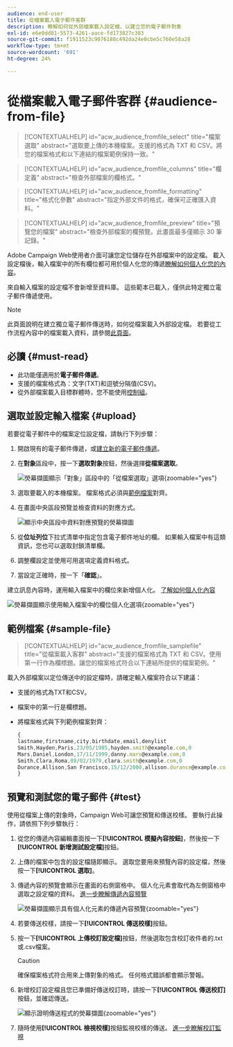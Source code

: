 ```yaml
---
audience: end-user
title: 從檔案載入電子郵件客群
description: 瞭解如何從外部檔案載入設定檔，以建立您的電子郵件對象
exl-id: e6e0dd01-5573-4261-aace-fd173827c383
source-git-commit: f1911523c9076188c492da24e0cbe5c760e58a28
workflow-type: tm+mt
source-wordcount: '691'
ht-degree: 24%

---
```


# 從檔案載入電子郵件客群 {#audience-from-file}

>[!CONTEXTUALHELP]
>id="acw_audience_fromfile_select"
>title="檔案選取"
>abstract="選取要上傳的本機檔案。支援的格式為 TXT 和 CSV。將您的檔案格式和以下連結的檔案範例保持一致。"

>[!CONTEXTUALHELP]
>id="acw_audience_fromfile_columns"
>title="欄定義"
>abstract="檢查外部檔案的欄格式。"

>[!CONTEXTUALHELP]
>id="acw_audience_fromfile_formatting"
>title="格式化參數"
>abstract="指定外部文件的格式，確保可正確匯入資料。"

>[!CONTEXTUALHELP]
>id="acw_audience_fromfile_preview"
>title="預覽您的檔案"
>abstract="檢查外部檔案的欄預覽。此畫面最多僅顯示 30 筆記錄。"

Adobe Campaign Web使用者介面可讓您定位儲存在外部檔案中的設定檔。 載入設定檔後，輸入檔案中的所有欄位都可用於個人化您的傳遞[瞭解如何個人化您的內容](../personalization/personalize.md)。

來自輸入檔案的設定檔不會新增至資料庫。 這些範本已載入，僅供此特定獨立電子郵件傳遞使用。

>[!NOTE]
>
>此頁面說明在建立獨立電子郵件傳送時，如何從檔案載入外部設定檔。 若要從工作流程內容中的檔案載入資料，請參閱[此頁面](../workflows/activities/load-file.md)。

## 必讀 {#must-read}

* 此功能僅適用於&#x200B;**電子郵件傳遞**。
* 支援的檔案格式為：文字(TXT)和逗號分隔值(CSV)。
* 從外部檔案載入目標群體時，您不能使用[控制組](control-group.md)。

## 選取並設定輸入檔案 {#upload}

若要從電子郵件中的檔案定位設定檔，請執行下列步驟：

1. 開啟現有的電子郵件傳遞，或[建立新的電子郵件傳遞](../email/create-email.md)。
1. 在&#x200B;**對象**&#x200B;區段中，按一下&#x200B;**選取對象**&#x200B;按鈕，然後選擇&#x200B;**從檔案選取**。

   ![熒幕擷圖顯示「對象」區段中的「從檔案選取」選項](assets/select-from-file.png){zoomable="yes"}

1. 選取要載入的本機檔案。 檔案格式必須與[範例檔案](#sample-file)對齊。
1. 在畫面中央區段預覽並檢查資料的對應方式。

   ![顯示中央區段中資料對應預覽的熒幕擷圖](assets/select-from-file-map.png)

1. 從&#x200B;**位址列位**&#x200B;下拉式清單中指定包含電子郵件地址的欄。 如果輸入檔案中有這類資訊，您也可以選取封鎖清單欄。
1. 調整欄設定並使用可用選項定義資料格式。
1. 當設定正確時，按一下「**確認**」。

建立訊息內容時，運用輸入檔案中的欄位來新增個人化。 [了解如何個人化內容](../personalization/personalize.md)

![熒幕擷圖顯示使用輸入檔案中的欄位個人化選項](assets/select-external-perso.png){zoomable="yes"}

## 範例檔案 {#sample-file}

>[!CONTEXTUALHELP]
>id="acw_audience_fromfile_samplefile"
>title="從檔案載入客群"
>abstract="支援的檔案格式為 TXT 和 CSV。使用第一行作為欄標題。讓您的檔案格式符合以下連結所提供的檔案範例。"

載入外部檔案以定位傳送中的設定檔時，請確定輸入檔案符合以下建議：

* 支援的格式為TXT和CSV。
* 檔案中的第一行是欄標題。
* 將檔案格式與下列範例檔案對齊：

  ```javascript
  {
  lastname,firstname,city,birthdate,email,denylist
  Smith,Hayden,Paris,23/05/1985,hayden.smith@example.com,0
  Mars,Daniel,London,17/11/1999,danny.mars@example.com,0
  Smith,Clara,Roma,08/02/1979,clara.smith@example.com,0
  Durance,Allison,San Francisco,15/12/2000,allison.durance@example.com,1
  }
  ```

## 預覽和測試您的電子郵件 {#test}

使用從檔案上傳的對象時，Campaign Web可讓您預覽和傳送校樣。 要執行此操作，請依照下列步驟執行：

1. 從您的傳遞內容編輯畫面按一下&#x200B;**[!UICONTROL 模擬內容按鈕]**，然後按一下&#x200B;**[!UICONTROL 新增測試設定檔]**&#x200B;按鈕。

1. 上傳的檔案中包含的設定檔隨即顯示。 選取您要用來預覽內容的設定檔，然後按一下&#x200B;**[!UICONTROL 選取]**。

1. 傳遞內容的預覽會顯示在畫面的右側窗格中。 個人化元素會取代為左側窗格中選取之設定檔的資料。 [進一步瞭解傳遞內容預覽](../preview-test/preview-content.md)

   ![熒幕擷圖顯示具有個人化元素的傳遞內容預覽](assets/file-upload-preview.png){zoomable="yes"}

1. 若要傳送校樣，請按一下&#x200B;**[!UICONTROL 傳送校樣]**&#x200B;按鈕。

1. 按一下&#x200B;**[!UICONTROL 上傳校訂設定檔]**&#x200B;按鈕，然後選取包含校訂收件者的.txt或.csv檔案。

   >[!CAUTION]
   >
   >確保檔案格式符合用來上傳對象的格式。 任何格式錯誤都會顯示警報。

1. 新增校訂設定檔且您已準備好傳送校訂時，請按一下&#x200B;**[!UICONTROL 傳送校訂]**&#x200B;按鈕，並確認傳送。

   ![顯示證明傳送程式的熒幕擷圖](assets/file-upload-test.png){zoomable="yes"}

1. 隨時使用&#x200B;**[!UICONTROL 檢視校樣]**&#x200B;按鈕監視校樣的傳送。 [進一步瞭解校訂監視](../preview-test/test-deliveries.md#access-test-deliveries)
